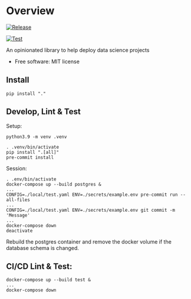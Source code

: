 # Overview

[![Release](https://github.com/pennsignals/dsdk/workflows/release/badge.svg)](https://github.com/pennsignals/dsdk/actions?query=workflow%3Arelease)

[![Test](https://github.com/pennsignals/dsdk/workflows/test/badge.svg)](https://github.com/pennsignals/dsdk/actions?query=workflow%3Atest)

An opinionated library to help deploy data science projects

* Free software: MIT license

## Install

    pip install "."

## Develop, Lint & Test

Setup:

    python3.9 -m venv .venv

    . .venv/bin/activate
    pip install ".[all]"
    pre-commit install

Session:

    . .env/bin/activate
    docker-compose up --build postgres &
    ...
    CONFIG=./local/test.yaml ENV=./secrets/example.env pre-commit run --all-files
    ...
    CONFIG=./local/test.yaml ENV=./secrets/example.env git commit -m 'Message'
    ...
    docker-compose down
    deactivate

Rebuild the postgres container and remove the docker volume if the database schema is changed.

## CI/CD Lint & Test:

    docker-compose up --build test &
    ...
    docker-compose down
